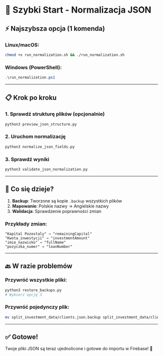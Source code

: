 # 🚀 Szybki Start - Normalizacja JSON

## ⚡ Najszybsza opcja (1 komenda)

### Linux/macOS:
```bash
chmod +x run_normalization.sh && ./run_normalization.sh
```

### Windows (PowerShell):
```powershell
.\run_normalization.ps1
```

---

## 📋 Krok po kroku

### 1. Sprawdź strukturę plików (opcjonalnie)
```bash
python3 preview_json_structure.py
```

### 2. Uruchom normalizację
```bash
python3 normalize_json_fields.py
```

### 3. Sprawdź wyniki
```bash
python3 validate_json_normalization.py
```

---

## 🎯 Co się dzieje?

1. **Backup**: Tworzone są kopie `.backup` wszystkich plików
2. **Mapowanie**: Polskie nazwy → Angielskie nazwy
3. **Walidacja**: Sprawdzenie poprawności zmian

### Przykłady zmian:
```
"Kapital Pozostaly" → "remainingCapital"
"Kwota_inwestycji" → "investmentAmount" 
"imie_nazwisko" → "fullName"
"pozyczka_numer" → "loanNumber"
```

---

## 🔙 W razie problemów

### Przywróć wszystkie pliki:
```bash
python3 restore_backups.py
# Wybierz opcję 3
```

### Przywróć pojedynczy plik:
```bash
mv split_investment_data/clients.json.backup split_investment_data/clients.json
```

---

## ✅ Gotowe!

Twoje pliki JSON są teraz ujednolicone i gotowe do importu w Firebase! 🎉
